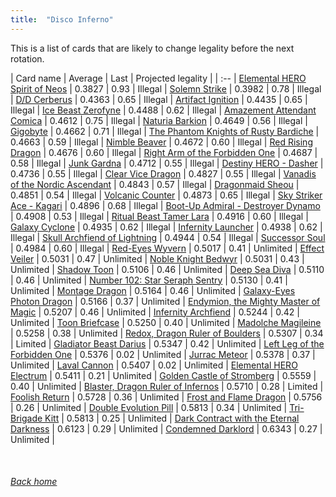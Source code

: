 ```yaml
---
title:  "Disco Inferno"
---
```


This is a list of cards that are likely to change legality before the next rotation.

| Card name | Average | Last | Projected legality |
| :-- |
[Elemental HERO Spirit of Neos](https://db.ygoprodeck.com/card/?search=Elemental%20HERO%20Spirit%20of%20Neos) | 0.3827 | 0.93 | Illegal |
[Solemn Strike](https://db.ygoprodeck.com/card/?search=Solemn%20Strike) | 0.3982 | 0.78 | Illegal |
[D/D Cerberus](https://db.ygoprodeck.com/card/?search=D/D%20Cerberus) | 0.4363 | 0.65 | Illegal |
[Artifact Ignition](https://db.ygoprodeck.com/card/?search=Artifact%20Ignition) | 0.4435 | 0.65 | Illegal |
[Ice Beast Zerofyne](https://db.ygoprodeck.com/card/?search=Ice%20Beast%20Zerofyne) | 0.4488 | 0.62 | Illegal |
[Amazement Attendant Comica](https://db.ygoprodeck.com/card/?search=Amazement%20Attendant%20Comica) | 0.4612 | 0.75 | Illegal |
[Naturia Barkion](https://db.ygoprodeck.com/card/?search=Naturia%20Barkion) | 0.4649 | 0.56 | Illegal |
[Gigobyte](https://db.ygoprodeck.com/card/?search=Gigobyte) | 0.4662 | 0.71 | Illegal |
[The Phantom Knights of Rusty Bardiche](https://db.ygoprodeck.com/card/?search=The%20Phantom%20Knights%20of%20Rusty%20Bardiche) | 0.4663 | 0.59 | Illegal |
[Nimble Beaver](https://db.ygoprodeck.com/card/?search=Nimble%20Beaver) | 0.4672 | 0.60 | Illegal |
[Red Rising Dragon](https://db.ygoprodeck.com/card/?search=Red%20Rising%20Dragon) | 0.4676 | 0.60 | Illegal |
[Right Arm of the Forbidden One](https://db.ygoprodeck.com/card/?search=Right%20Arm%20of%20the%20Forbidden%20One) | 0.4687 | 0.58 | Illegal |
[Junk Gardna](https://db.ygoprodeck.com/card/?search=Junk%20Gardna) | 0.4712 | 0.55 | Illegal |
[Destiny HERO - Dasher](https://db.ygoprodeck.com/card/?search=Destiny%20HERO%20-%20Dasher) | 0.4736 | 0.55 | Illegal |
[Clear Vice Dragon](https://db.ygoprodeck.com/card/?search=Clear%20Vice%20Dragon) | 0.4827 | 0.55 | Illegal |
[Vanadis of the Nordic Ascendant](https://db.ygoprodeck.com/card/?search=Vanadis%20of%20the%20Nordic%20Ascendant) | 0.4843 | 0.57 | Illegal |
[Dragonmaid Sheou](https://db.ygoprodeck.com/card/?search=Dragonmaid%20Sheou) | 0.4851 | 0.54 | Illegal |
[Volcanic Counter](https://db.ygoprodeck.com/card/?search=Volcanic%20Counter) | 0.4873 | 0.65 | Illegal |
[Sky Striker Ace - Kagari](https://db.ygoprodeck.com/card/?search=Sky%20Striker%20Ace%20-%20Kagari) | 0.4896 | 0.68 | Illegal |
[Boot-Up Admiral - Destroyer Dynamo](https://db.ygoprodeck.com/card/?search=Boot-Up%20Admiral%20-%20Destroyer%20Dynamo) | 0.4908 | 0.53 | Illegal |
[Ritual Beast Tamer Lara](https://db.ygoprodeck.com/card/?search=Ritual%20Beast%20Tamer%20Lara) | 0.4916 | 0.60 | Illegal |
[Galaxy Cyclone](https://db.ygoprodeck.com/card/?search=Galaxy%20Cyclone) | 0.4935 | 0.62 | Illegal |
[Infernity Launcher](https://db.ygoprodeck.com/card/?search=Infernity%20Launcher) | 0.4938 | 0.62 | Illegal |
[Skull Archfiend of Lightning](https://db.ygoprodeck.com/card/?search=Skull%20Archfiend%20of%20Lightning) | 0.4944 | 0.54 | Illegal |
[Successor Soul](https://db.ygoprodeck.com/card/?search=Successor%20Soul) | 0.4984 | 0.60 | Illegal |
[Red-Eyes Wyvern](https://db.ygoprodeck.com/card/?search=Red-Eyes%20Wyvern) | 0.5017 | 0.41 | Unlimited |
[Effect Veiler](https://db.ygoprodeck.com/card/?search=Effect%20Veiler) | 0.5031 | 0.47 | Unlimited |
[Noble Knight Bedwyr](https://db.ygoprodeck.com/card/?search=Noble%20Knight%20Bedwyr) | 0.5031 | 0.43 | Unlimited |
[Shadow Toon](https://db.ygoprodeck.com/card/?search=Shadow%20Toon) | 0.5106 | 0.46 | Unlimited |
[Deep Sea Diva](https://db.ygoprodeck.com/card/?search=Deep%20Sea%20Diva) | 0.5110 | 0.46 | Unlimited |
[Number 102: Star Seraph Sentry](https://db.ygoprodeck.com/card/?search=Number%20102:%20Star%20Seraph%20Sentry) | 0.5130 | 0.41 | Unlimited |
[Montage Dragon](https://db.ygoprodeck.com/card/?search=Montage%20Dragon) | 0.5164 | 0.46 | Unlimited |
[Galaxy-Eyes Photon Dragon](https://db.ygoprodeck.com/card/?search=Galaxy-Eyes%20Photon%20Dragon) | 0.5166 | 0.37 | Unlimited |
[Endymion, the Mighty Master of Magic](https://db.ygoprodeck.com/card/?search=Endymion,%20the%20Mighty%20Master%20of%20Magic) | 0.5207 | 0.46 | Unlimited |
[Infernity Archfiend](https://db.ygoprodeck.com/card/?search=Infernity%20Archfiend) | 0.5244 | 0.42 | Unlimited |
[Toon Briefcase](https://db.ygoprodeck.com/card/?search=Toon%20Briefcase) | 0.5250 | 0.40 | Unlimited |
[Madolche Magileine](https://db.ygoprodeck.com/card/?search=Madolche%20Magileine) | 0.5258 | 0.38 | Unlimited |
[Redox, Dragon Ruler of Boulders](https://db.ygoprodeck.com/card/?search=Redox,%20Dragon%20Ruler%20of%20Boulders) | 0.5307 | 0.34 | Limited |
[Gladiator Beast Darius](https://db.ygoprodeck.com/card/?search=Gladiator%20Beast%20Darius) | 0.5347 | 0.42 | Unlimited |
[Left Leg of the Forbidden One](https://db.ygoprodeck.com/card/?search=Left%20Leg%20of%20the%20Forbidden%20One) | 0.5376 | 0.02 | Unlimited |
[Jurrac Meteor](https://db.ygoprodeck.com/card/?search=Jurrac%20Meteor) | 0.5378 | 0.37 | Unlimited |
[Laval Cannon](https://db.ygoprodeck.com/card/?search=Laval%20Cannon) | 0.5407 | 0.02 | Unlimited |
[Elemental HERO Electrum](https://db.ygoprodeck.com/card/?search=Elemental%20HERO%20Electrum) | 0.5411 | 0.21 | Unlimited |
[Golden Castle of Stromberg](https://db.ygoprodeck.com/card/?search=Golden%20Castle%20of%20Stromberg) | 0.5559 | 0.40 | Unlimited |
[Blaster, Dragon Ruler of Infernos](https://db.ygoprodeck.com/card/?search=Blaster,%20Dragon%20Ruler%20of%20Infernos) | 0.5710 | 0.28 | Limited |
[Foolish Return](https://db.ygoprodeck.com/card/?search=Foolish%20Return) | 0.5728 | 0.36 | Unlimited |
[Frost and Flame Dragon](https://db.ygoprodeck.com/card/?search=Frost%20and%20Flame%20Dragon) | 0.5756 | 0.26 | Unlimited |
[Double Evolution Pill](https://db.ygoprodeck.com/card/?search=Double%20Evolution%20Pill) | 0.5813 | 0.34 | Unlimited |
[Tri-Brigade Kitt](https://db.ygoprodeck.com/card/?search=Tri-Brigade%20Kitt) | 0.5813 | 0.25 | Unlimited |
[Dark Contract with the Eternal Darkness](https://db.ygoprodeck.com/card/?search=Dark%20Contract%20with%20the%20Eternal%20Darkness) | 0.6123 | 0.29 | Unlimited |
[Condemned Darklord](https://db.ygoprodeck.com/card/?search=Condemned%20Darklord) | 0.6343 | 0.27 | Unlimited |

<br>

###### [Back home](index)